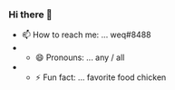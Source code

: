 ### Hi there 👋
- 📫 How to reach me: ... weq#8488
- - 😄 Pronouns: ... any / all
- - ⚡ Fun fact: ... favorite food chicken


<!--
**weqy/weqy** is a ✨ _special_ ✨ repository because its `README.md` (this file) appears on your GitHub profile.

Here are some ideas to get you started:

- 🔭 I’m currently working with ... python
- 🌱 I’m currently learning ... n/a
- 👯 I’m looking to collaborate on ... n/a
- 🤔 I’m looking for help with ... python
- 💬 Ask me about ... python
- 📫 How to reach me: ... weq#8488 discord
- 😄 Pronouns: ... any / all
- ⚡ Fun fact: ... favorite food chicken
-->
